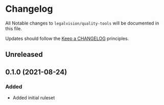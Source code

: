 # Changelog

All Notable changes to `legalvision/quality-tools` will be documented in this file.

Updates should follow the [Keep a CHANGELOG](http://keepachangelog.com/) principles.

## Unreleased

## 0.1.0 (2021-08-24)

### Added

- Added initial ruleset